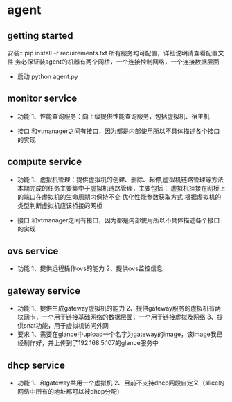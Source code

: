 agent
=====
getting started
---------------
安装::
    pip install -r requirements.txt
    所有服务均可配置，详细说明请查看配置文件
    务必保证装agent的机器有两个网桥，一个连接控制网络，一个连接数据层面
- 启动
    python agent.py

monitor service
---------------
- 功能
  1、性能查询服务：向上级提供性能查询服务，包括虚拟机、宿主机

- 接口
  和vtmanager之间有接口，因为都是内部使用所以不具体描述各个接口的实现

compute service
---------------
- 功能
  1、虚拟机管理：提供虚拟机的创建、删除、起停,虚拟机链路管理等方法
  本期完成的任务主要集中于虚拟机链路管理，主要包括：
  虚拟机挂接在网桥上的端口在虚拟机的生命周期内保持不变
  优化性能参数获取方式
  根据虚拟机的类型判断虚拟机应该桥接的网桥

- 接口
  和vtmanager之间有接口，因为都是内部使用所以不具体描述各个接口的实现

ovs service
-----------
- 功能
  1、提供远程操作ovs的能力
  2、提供ovs监控信息

gateway service
---------------
- 功能
  1、提供生成gateway虚拟机的能力
  2、提供gateway服务的虚拟机有两块网卡，一个用于链接基础网络的数据层面，一个用于链接虚拟及网络
  3、提供snat功能，用于虚拟机访问外网
- 要求
  1、需要在glance中upload一个名字为gateway的image，该image我已经制作好，并上传到了192.168.5.107的glance服务中

dhcp service
-------------
- 功能
  1、和gateway共用一个虚拟机
  2、目前不支持dhcp网段自定义（slice的网络中所有的地址都可以被dhcp分配）

